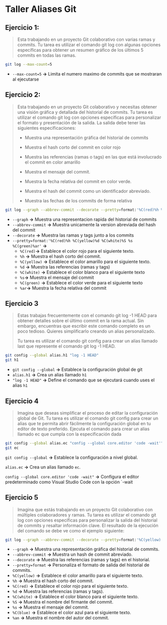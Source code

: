 # Taller Aliases Git

## Ejercicio 1:

> Esta trabajando en un proyecto Git colaborativo con varias ramas y commits. Tu tarea es
> utilizar el comando git log con algunas opciones específicas para obtener un resumen
> gráfico de los últimos 5 commits en todas las ramas.

```bash
git log --max-count=5
```

- `--max-count=5` **->** Limita el numero maximo de commits que se mostraran al ejecutarse 



## Ejercicio 2:

> Esta trabajando en un proyecto Git colaborativo y necesitas obtener una visión gráfica y
> detallada del historial de commits. Tu tarea es utilizar el comando git log con opciones
> específicas para personalizar el formato y presentación de la salida. La salida debe tener
> las siguientes especificaciones:
>
> - Muestra una representación gráfica del historial de commits
>
> - Muestra el hash corto del commit en color rojo
>
> - Muestra las referencias (ramas o tags) en las que está involucrado el commit en color
>   amarillo
>
> - Muestra el mensaje del commit.
>
> - Muestra la fecha relativa del commit en color verde.
>
> - Muestra el hash del commit como un identificador abreviado.
>
> - Muestra las fechas de los commits de forma relativa

```bash
git log --graph --abbrev-commit --decorate --pretty=format:'%C(red)%h %C(yellow)%d %C(white)%S %s %C(green)%ar'
```

- `--graph` **->** Muestra una representacion rapida del historial de commits
- `--abbrev-commit` **->** Muestra unicamente la version abreviada del hash del commit
- `--decorate` **->** Muestra las ramas y tags junto a los commits
- `--pretty=format:'%C(red)%h %C(yellow)%d %C(white)%S %s %C(green)%ar'` **->**
  - `%C(red)`**->** Establece el color rojo para el siguiente texto.
  - `%h` **->** Muestra el hash corto del commit.
  - `%C(yellow)` **->** Establece el color amarillo para el siguiente texto.
  - `%d` **->** Muestra las referencias (ramas y tags)
  - `%C(white)` **->** Establece el color blanco para el siguiente texto
  - `%s`**->** Muestra el mensaje del commit
  - `%C(green)` **->** Establece el color verde para el siguiente texto
  - `%ar`**->** Muestra la fecha relativa del commit



## Ejercicio 3

>Estas trabajas frecuentemente con el comando git log -1 HEAD para obtener detalles sobre
>el último commit en la rama actual. Sin embargo, encuentras que escribir este comando
>completo es un poco tedioso. Quieres simplificarlo creando un alias personalizado.
>
>Tu tarea es utilizar el comando git config para crear un alias llamado last que represente el
>comando git log -1 HEAD.

```bash
git config --global alias.h1 "log -1 HEAD"
git h1
```

- `git config --global` **->** Establece la configuración global de git
- `alias.h1` **->** Crea un alias llamado `h1`
- `"log -1 HEAD"` **->**  Define el comando que se ejecutará cuando uses el alias `h1`



## Ejercicio 4

> Imagina que deseas simplificar el proceso de editar la configuración global de Git. Tu tarea
> es utilizar el comando git config para crear un alias que te permita abrir fácilmente la
> configuración global en tu editor de texto preferido. Ejecuta el comando para crear un alias
> llamado ec que cumpla con la especificación dada

```bash
git config --global alias.ec "config --global core.editor 'code -wait'"
git ec
```

`git config --global` **->** Establece la configuración a nivel global.

`alias.ec` **->** Crea un alias llamado `ec`.

`config --global core.editor 'code -wait"` **->** Configura el editor predeterminado como Visual Studio Code con la opción `-wait

## Ejercicio 5

> Imagina que estás trabajando en un proyecto Git colaborativo con múltiples colaboradores
> y ramas. Tu tarea es utilizar el comando git log con opciones específicas para personalizar
> la salida del historial de commits y resaltar información clave. El resultado de la ejecución
> del comando se debe ve como el ejemplo siguiente:

```bash
git log --graph --abbrev-commit --decorate --pretty=format:'%C(yellow) %h/ %C(red)/%d %C(white) %S %s %C(blue)/ %an'
```

- `--graph` **->** Muestra una representación gráfica del historial de commits.
- `--abbrev-commit` **->** Muestra un hash de commit abreviado.
- `--decorate` **->** Muestra las referencias (ramas y tags) en el historial.
- `--pretty=format` **->** Personaliza el formato de salida del historial de commits.
- `%C(yellow)` **->** Establece el color amarillo para el siguiente texto.
- `%h` **->** Muestra el hash corto del commit.
- `%C(red)` **->** Establece el color rojo para el siguiente texto.
- `%d` **->** Muestra las referencias (ramas y tags).
- `%C(white)` **->** Establece el color blanco para el siguiente texto.
- `%S` **->** Muestra el nombre del firmante del commit.
- `%s` **->** Muestra el mensaje del commit.
- `%C(blue)` **->** Establece el color azul para el siguiente texto.
- `%an` **->** Muestra el nombre del autor del commit.
